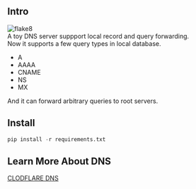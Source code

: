 ## Intro
![flake8](https://github.com/EvanMu96/dns_test/workflows/Lint/badge.svg)  
A toy DNS server suppport local record and query forwarding.  
Now it supports a few query types in local database.
- A
- AAAA
- CNAME  
- NS
- MX
  
And it can forward arbitrary queries to root servers.

## Install
```Python
pip install -r requirements.txt
```

## Learn More About DNS
[CLODFLARE DNS](https://www.cloudflare.com/zh-cn/learning/dns/dns-records/)